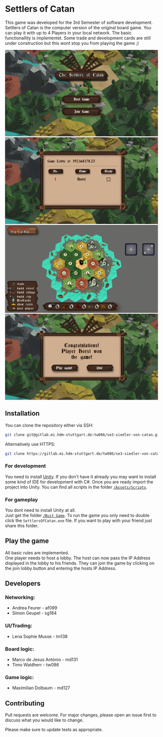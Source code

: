 # Settlers of Catan
This game was developed for the 3rd Semester of software development.  
Settlers of Catan is the computer version of the original board game. You can play it with up to 4 Players in your local network. The basic functionallity is implementet. 
Some trade and development cards are still under construction but this wont stop you from playing the game ;)

![Startscreen](/images/start_screen.jpg )  
![Lobby](/images/lobby.jpg)  
![Mainscreen](/images/in_game.jpg)  
![Endscreen](/images/end_screen.jpg)  

## Installation
You can clone the repository either via SSH:
```bash
git clone git@gitlab.mi.hdm-stuttgart.de:tw086/se3-siedler-von-catan.git
```
Alternatively use HTTPS:
```bash
git clone https://gitlab.mi.hdm-stuttgart.de/tw086/se3-siedler-von-catan.git
```
### For development
You need to install [Unity](https://unity.com/). If you don't have it already you may want to install some kind of IDE for development with C#.
Once you are ready import the project into Unity. You can find all scripts in the folder [```/Assets/Scripts```](https://gitlab.mi.hdm-stuttgart.de/tw086/se3-siedler-von-catan/-/tree/master/Assets/Scripts).


### For gameplay
You dont need to install Unity at all.  
Just get the folder [```/Buit Game```](https://gitlab.mi.hdm-stuttgart.de/tw086/se3-siedler-von-catan/-/tree/master/Built%20Game). To run the game you only need to double click the ```SettlersOfCatan.exe``` file.
If you want to play with your friend just share this folder.

## Play the game
All basic rules are implemented.  
One player needs to host a lobby. The host can now pass the IP Address displayed in the lobby to his friends. 
They can join the game by clicking on the join lobby button and entering the hosts IP Address.

## Developers
### Networking:  
- Andrea Feurer - af099  
- Simon Geupel - sg184

### UI/Trading:  
- Lena Sophie Musse - lm138

### Board logic:  
- Marco de Jesus António - md131
- Timo Waldherr - tw086

### Game logic:  
- Maximilian Dolbaum - md127

## Contributing
Pull requests are welcome. For major changes, please open an issue first to discuss what you would like to change.

Please make sure to update tests as appropriate.
